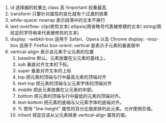 1. id 选择器的权重比 class 高 !important 权重最高
2. transform 只要针对属性的变化就有个过渡的效果
3. white-space: nowrap 表示段落中的文本不换行
4. text-overflow: clip(修剪文本) ellipsis(用省略号代表被修建的文本) string(用给定的字符串来代表被修剪的文本)
5. display: -webkit-box 适用于 Safari、Opera 以及 Chrome
    display: -moz-box 适用于 Firefox
    box-orient: vertical 是表示子元素的垂直居中
6. vertical-aligin 表示该元素于父元素的位置
    1. baseline	    默认。元素放置在父元素的基线上。
    2. sub	        垂直对齐文本的下标。
    3. super	    垂直对齐文本的上标
    4. top	        把元素的顶端与行中最高元素的顶端对齐
    5. text-top	    把元素的顶端与父元素字体的顶端对齐
    6. middle	    把此元素放置在父元素的中部。
    7. bottom	    把元素的顶端与行中最低的元素的顶端对齐。
    8. text-bottom	把元素的底端与父元素字体的底端对齐。
    9. %	        使用 "line-height" 属性的百分比值来排列此元素。允许使用负值。
    10. inherit	    规定应该从父元素继承 vertical-align 属性的值。